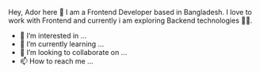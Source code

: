 
Hey, Ador here 👋
I am a Frontend Developer based in Bangladesh. I love to work with Frontend and currently i am exploring Backend technologies 🧑‍💻.

- 👀 I’m interested in ...
- 🌱 I’m currently learning ...
- 💞️ I’m looking to collaborate on ...
- 📫 How to reach me ...

<!---
adorzamaan/adorzamaan is a ✨ special ✨ repository because its `README.md` (this file) appears on your GitHub profile.
You can click the Preview link to take a look at your changes.
--->
